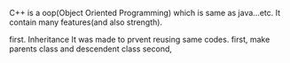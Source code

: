 
C++ is a oop(Object Oriented Programming) which is same as java...etc.
It contain many features(and also strength).

first. Inheritance
	It was made to prvent reusing same codes.
	first, make parents class and descendent class
	second,